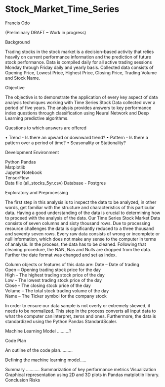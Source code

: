 # Stock_Market_Time_Series

Francis Odo

(Preliminary DRAFT – Work in progress)

Background

Trading stocks in the stock market is a decision-based activity that relies heavily on current performance information and the prediction of future stock performance. Data is compiled daily for all active trading sessions Monday through Friday daily and yearly basis. Collected data consists of Opening Price, Lowest Price, Highest Price, Closing Price, Trading Volume and Stock Name.

Objective

The objective is to demonstrate the application of every key aspect of data analysis techniques working with Time Series Stock Data collected over a period of five years. The analysis provides answers to key performance index questions through classification using Neural Network and Deep Learning predictive algorithms.

Questions to which answers are offered

•	Trend - Is there an upward or downward trend?
•	Pattern - Is there a pattern over a period of time?
•	Seasonality or Stationality?

Development Environment											

Python Pandas												
Matplotlib												
Jupyter Notebook											
TensorFlow											
Data file (all_stocks_5yr.csv)
Database - Postgres

Exploratory and Preprocessing

The first step in this analysis is to inspect the data to be analyzed, in other words, get familiar with the structure and characteristics of this particular data. Having a good understanding of the data is crucial to determining how to proceed with the analysis of the data.
Our Time Series Stock Market Data consists of seven columns and sixty thousand rows. Due to processing resource challenges the data is significantly reduced to a three thousand and seventy seven rows.
Every raw data consists of wrong or incomplete or null information, which does not make any sense to the computer in terms of analysis. In the process, the data has to be cleaned. Following that cleaning procedure, the NAN, Nas and Nulls are dropped from the data. Further the date format was changed and set as index.

Column objects or features of this data are:
	Date – Date of trading											
	Open – Opening trading stock price for the day								
	High – The highest trading stock price of the day								
	Low – The lowest trading stock price of the day								
	Close – The closing stock price of the day								
	Volume – The total stock trading volume of the day							
	Name – The Ticker symbol for the company stock
	
In order to ensure our data sample is not overly or extremely skewed, it needs to be normalized. This step in the process converts all input data to what the computer can interpret, zeros and ones. Furthermore, the data is standardized using the Python Pandas StandardScaler. 

Machine Learning Model
..........?

Code Plan

An outline of the code plan..........

Defining the machine learning model.....
	
Summary ...........
Summarization of key performance metrics
Visualization
Graphical representation using 2D and 3D plots in Pandas matplotlib library. 
Conclusion
Risks
		
